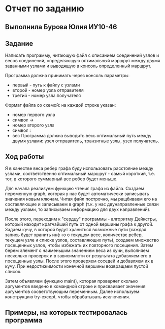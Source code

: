 # Отчет по заданию
## Выполнила Бурова Юлия ИУ10-46

## Задание
Написать программу, читающую файл с описанием соединений узлов и весов соединений, определяющую оптимальный маршрут между двумя заданными узлами и выводящую в консоль определенный маршрут.

Программа должна принимать через консоль параметры:
- первый - путь к файлу с узлами
- второй - номер узла отправителя
- третий - номер узла получателя


Формат файла со схемой: на каждой строке указан:
- номер первого узла
- символ ->
- номер второго узла
- символ :
- вес
Программа должна выводить весь оптимальный путь между двумя узлами: узел отправитель, транзитные узлы, узел получатель.

## Ход работы
Я в качестве веса ребер графа буду использовать расстояние между узлами, соответственно оптимальный маршрут - самый короткий, т.е. тот, в которого суммарный вес ребер будет меньше.

Для начала реализуем функцию чтения графа из файла. Создаем переменную graph, которая у нас будет автоматически записывать значения новым ключам. Читая файл построчно, мы ращбиваем его на составляющие и записываем в  graph (т.к. у нас двунаправленные связи между узлами, то записываем информацию для двух направлений).

После этого, переходим к "сердцу" программы - алгоритму Дейкстры, который находит кратчайший путь от одной вершины графа к другой. Задаем кучу, в которой будут храниться возможные пути (каждая запись будет хранить инф-ю о текущем весе, количестве ребер, текущем узле и списке узлов, составляющих путь), создаем множество посещенных узлов, чтобы избежать их повторного посещения. Затем берем элемент с наименьшим значением веса из кучи, выполняем несколько проверок и в зависимлсти от результата добавляем его в посещенные узлы. После этого проверяем соседей и добавляем их в кучу. При недостижимости конечной вершины возвращаем пустой список. 

Затем объявляем функцию main(), которая проверяет сколько аргументов введено в командной строке и присваивает значения аргументов сооветствующим переменным. Далее используем конструкцию try-except, чтобы обрабатывать исключения.

## Примеры, на которых тестировалась программа